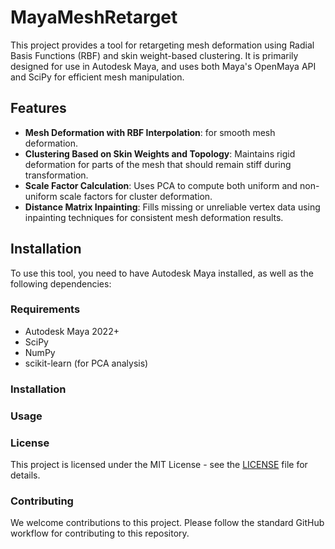 # MayaMeshRetarget
This project provides a tool for retargeting mesh deformation using Radial Basis Functions (RBF) and skin weight-based clustering. It is primarily designed for use in Autodesk Maya, and uses both Maya's OpenMaya API and SciPy for efficient mesh manipulation.



## Features
- **Mesh Deformation with RBF Interpolation**: for smooth mesh deformation.
- **Clustering Based on Skin Weights and Topology**: Maintains rigid deformation for parts of the mesh that should remain stiff during transformation.
- **Scale Factor Calculation**: Uses PCA to compute both uniform and non-uniform scale factors for cluster deformation.
- **Distance Matrix Inpainting**: Fills missing or unreliable vertex data using inpainting techniques for consistent mesh deformation results.

## Installation

To use this tool, you need to have Autodesk Maya installed, as well as the following dependencies:

### Requirements
- Autodesk Maya 2022+
- SciPy
- NumPy
- scikit-learn (for PCA analysis)

### Installation


### Usage


### License
This project is licensed under the MIT License - see the [LICENSE](LICENSE) file for details.


### Contributing
We welcome contributions to this project. Please follow the standard GitHub workflow for contributing to this repository.

